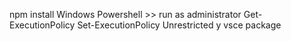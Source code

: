 npm install
Windows Powershell >> run as administrator
Get-ExecutionPolicy
Set-ExecutionPolicy Unrestricted
y
vsce package
